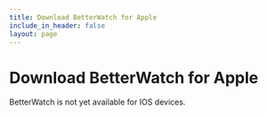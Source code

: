 ```yaml
---
title: Download BetterWatch for Apple
include_in_header: false
layout: page
---
```


# Download BetterWatch for Apple

BetterWatch is not yet available for IOS devices.
